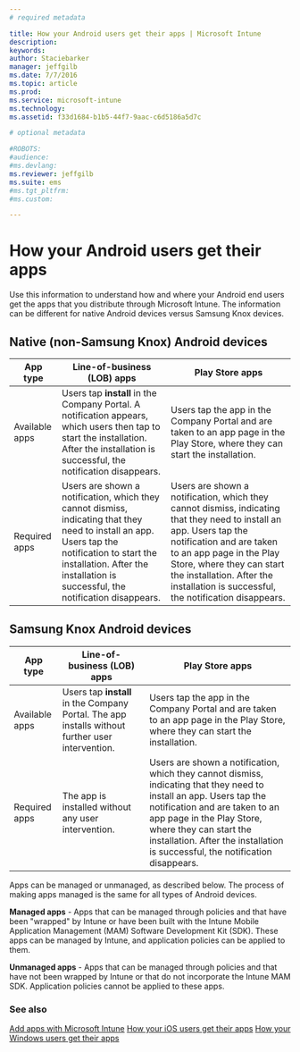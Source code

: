 ```yaml
---
# required metadata

title: How your Android users get their apps | Microsoft Intune
description:
keywords:
author: Staciebarker
manager: jeffgilb
ms.date: 7/7/2016
ms.topic: article
ms.prod:
ms.service: microsoft-intune
ms.technology:
ms.assetid: f33d1684-b1b5-44f7-9aac-c6d5186a5d7c

# optional metadata

#ROBOTS:
#audience:
#ms.devlang:
ms.reviewer: jeffgilb
ms.suite: ems
#ms.tgt_pltfrm:
#ms.custom:

---
```



# How your Android users get their apps
Use this information to understand how and where your Android end users get the apps that you distribute through Microsoft Intune. The information can be different for native Android devices versus Samsung Knox devices.

## Native (non-Samsung Knox) Android devices

| App type | Line-of-business (LOB) apps | Play Store apps  |
| ------------- |-------------| -----|
| Available apps      | Users tap **install** in the Company Portal. A notification appears, which users then tap to start the installation. After the installation is successful, the notification disappears. | Users tap the app in the Company Portal and are taken to an app page in the Play Store, where they can start the installation.|
| Required apps      | Users are shown a notification, which they cannot dismiss, indicating that they need to install an app. Users tap the notification to start the installation. After the installation is successful, the notification disappears.    | Users are shown a notification, which they cannot dismiss, indicating that they need to install an app. Users tap the notification and are taken to an app page in the Play Store, where they can start the installation. After the installation is successful, the notification disappears. |

## Samsung Knox Android devices

| App type | Line-of-business (LOB) apps | Play Store apps  |
| ------------- |-------------| -----|
| Available apps      | Users tap **install** in the Company Portal. The app installs without further user intervention. | Users tap the app in the Company Portal and are taken to an app page in the Play Store, where they can start the installation.|
| Required apps      | The app is installed without any user intervention.    | Users are shown a notification, which they cannot dismiss, indicating that they need to install an app. Users tap the notification and are taken to an app page in the Play Store, where they can start the installation. After the installation is successful, the notification disappears. |

Apps can be managed or unmanaged, as described below. The process of making apps managed is the same for all types of Android devices.

**Managed apps** - Apps that can be managed through policies and that have been "wrapped" by Intune or have been built with the Intune Mobile Application Management (MAM) Software Development Kit (SDK). These apps can be managed by Intune, and application policies can be applied to them.

**Unmanaged apps** - Apps that can be managed through policies and that have not been wrapped by Intune or that do not incorporate the Intune MAM SDK. Application policies cannot be applied to these apps.

### See also
[Add apps with Microsoft Intune](/intune/deploy-use/add-apps)
[How your iOS users get their apps](how-your-ios-users-get-their-apps.md)
[How your Windows users get their apps](how-your-windows-users-get-their-apps.md)
